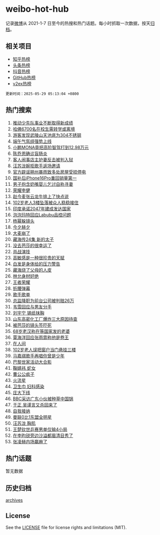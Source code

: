 # weibo-hot-hub

记录[微博](https://www.weibo.com)从 2021-1-7 日至今的热搜和热门话题。每小时抓取一次数据，按天[归档](archives)。

## 相关项目

- [知乎热榜](https://github.com/lonnyzhang423/zhihu-hot-hub)
- [头条热榜](https://github.com/lonnyzhang423/toutiao-hot-hub)
- [抖音热榜](https://github.com/lonnyzhang423/douyin-hot-hub)
- [GitHub热榜](https://github.com/lonnyzhang423/github-hot-hub)
- [v2ex热榜](https://github.com/lonnyzhang423/v2ex-hot-hub)


`更新时间：2025-05-29 05:13:04 +0800`

## 热门搜索

1. [推动少先队事业不断取得新成绩](https://m.weibo.cn/search?containerid=100103type%3D1%26t%3D10%26q%3D%23%E6%8E%A8%E5%8A%A8%E5%B0%91%E5%85%88%E9%98%9F%E4%BA%8B%E4%B8%9A%E4%B8%8D%E6%96%AD%E5%8F%96%E5%BE%97%E6%96%B0%E6%88%90%E7%BB%A9%23&stream_entry_id=51&isnewpage=1&extparam=seat%3D1%26filter_type%3Drealtimehot%26stream_entry_id%3D51%26c_type%3D51%26q%3D%2523%25E6%258E%25A8%25E5%258A%25A8%25E5%25B0%2591%25E5%2585%2588%25E9%2598%259F%25E4%25BA%258B%25E4%25B8%259A%25E4%25B8%258D%25E6%2596%25AD%25E5%258F%2596%25E5%25BE%2597%25E6%2596%25B0%25E6%2588%2590%25E7%25BB%25A9%2523%26pos%3D0%26dgr%3D0%26cate%3D10103%26display_time%3D1748466783%26pre_seqid%3D17484667830480418465533)
1. [哈佛6700名在校生需转学或离境](https://m.weibo.cn/search?containerid=100103type%3D1%26t%3D10%26q%3D%23%E5%93%88%E4%BD%9B6700%E5%90%8D%E5%9C%A8%E6%A0%A1%E7%94%9F%E9%9C%80%E8%BD%AC%E5%AD%A6%E6%88%96%E7%A6%BB%E5%A2%83%23&stream_entry_id=31&isnewpage=1&extparam=seat%3D1%26flag%3D2%26band_rank%3D1%26stream_entry_id%3D31%26lcate%3D5001%26filter_type%3Drealtimehot%26cate%3D5001%26c_type%3D31%26q%3D%2523%25E5%2593%2588%25E4%25BD%259B6700%25E5%2590%258D%25E5%259C%25A8%25E6%25A0%25A1%25E7%2594%259F%25E9%259C%2580%25E8%25BD%25AC%25E5%25AD%25A6%25E6%2588%2596%25E7%25A6%25BB%25E5%25A2%2583%2523%26pos%3D0%26dgr%3D0%26realpos%3D1%26display_time%3D1748466783%26pre_seqid%3D17484667830480418465533)
1. [游客发现武陵山天池底为304不锈钢](https://m.weibo.cn/search?containerid=100103type%3D1%26t%3D10%26q%3D%23%E6%B8%B8%E5%AE%A2%E5%8F%91%E7%8E%B0%E6%AD%A6%E9%99%B5%E5%B1%B1%E5%A4%A9%E6%B1%A0%E5%BA%95%E4%B8%BA304%E4%B8%8D%E9%94%88%E9%92%A2%23&stream_entry_id=31&isnewpage=1&extparam=seat%3D1%26flag%3D2%26band_rank%3D2%26stream_entry_id%3D31%26lcate%3D5001%26filter_type%3Drealtimehot%26cate%3D5001%26c_type%3D31%26q%3D%2523%25E6%25B8%25B8%25E5%25AE%25A2%25E5%258F%2591%25E7%258E%25B0%25E6%25AD%25A6%25E9%2599%25B5%25E5%25B1%25B1%25E5%25A4%25A9%25E6%25B1%25A0%25E5%25BA%2595%25E4%25B8%25BA304%25E4%25B8%258D%25E9%2594%2588%25E9%2592%25A2%2523%26pos%3D1%26dgr%3D0%26realpos%3D2%26display_time%3D1748466783%26pre_seqid%3D17484667830480418465533)
1. [端午气氛组强势上线](https://m.weibo.cn/search?containerid=100103type%3D1%26t%3D10%26q%3D%23%E7%AB%AF%E5%8D%88%E6%B0%94%E6%B0%9B%E7%BB%84%E5%BC%BA%E5%8A%BF%E4%B8%8A%E7%BA%BF%23&stream_entry_id=31&isnewpage=1&extparam=seat%3D1%26flag%3D0%26band_rank%3D3%26stream_entry_id%3D31%26lcate%3D5001%26filter_type%3Drealtimehot%26cate%3D5001%26c_type%3D31%26q%3D%2523%25E7%25AB%25AF%25E5%258D%2588%25E6%25B0%2594%25E6%25B0%259B%25E7%25BB%2584%25E5%25BC%25BA%25E5%258A%25BF%25E4%25B8%258A%25E7%25BA%25BF%2523%26pos%3D2%26dgr%3D0%26realpos%3D3%26display_time%3D1748466783%26pre_seqid%3D17484667830480418465533)
1. [小鹏MONA竟把高阶智驾打到12.98万元](https://m.weibo.cn/search?containerid=100103type%3D1%26t%3D10%26q%3D%23%E5%B0%8F%E9%B9%8FMONA%E7%AB%9F%E6%8A%8A%E9%AB%98%E9%98%B6%E6%99%BA%E9%A9%BE%E6%89%93%E5%88%B012.98%E4%B8%87%E5%85%83%23&stream_entry_id=31&isnewpage=1&extparam=seat%3D1%26topic_ad%3D1%26band_rank%3D4%26is_ad_pos%3D1%26stream_entry_id%3D31%26lcate%3D5001%26filter_type%3Drealtimehot%26cate%3D5001%26c_type%3D31%26q%3D%2523%25E5%25B0%258F%25E9%25B9%258FMONA%25E7%25AB%259F%25E6%258A%258A%25E9%25AB%2598%25E9%2598%25B6%25E6%2599%25BA%25E9%25A9%25BE%25E6%2589%2593%25E5%2588%25B012.98%25E4%25B8%2587%25E5%2585%2583%2523%26pos%3D3%26dgr%3D0%26adid%3D288110%26display_time%3D1748466783%26pre_seqid%3D17484667830480418465533)
1. [陈乔恩确诊盲肠炎](https://m.weibo.cn/search?containerid=100103type%3D1%26t%3D10%26q%3D%23%E9%99%88%E4%B9%94%E6%81%A9%E7%A1%AE%E8%AF%8A%E7%9B%B2%E8%82%A0%E7%82%8E%23&stream_entry_id=31&isnewpage=1&extparam=seat%3D1%26flag%3D2%26band_rank%3D4%26stream_entry_id%3D31%26lcate%3D5001%26filter_type%3Drealtimehot%26cate%3D5001%26c_type%3D31%26q%3D%2523%25E9%2599%2588%25E4%25B9%2594%25E6%2581%25A9%25E7%25A1%25AE%25E8%25AF%258A%25E7%259B%25B2%25E8%2582%25A0%25E7%2582%258E%2523%26pos%3D4%26dgr%3D0%26realpos%3D4%26display_time%3D1748466783%26pre_seqid%3D17484667830480418465533)
1. [客人闹事店主护妻反击被判入狱](https://m.weibo.cn/search?containerid=100103type%3D1%26t%3D10%26q%3D%23%E5%AE%A2%E4%BA%BA%E9%97%B9%E4%BA%8B%E5%BA%97%E4%B8%BB%E6%8A%A4%E5%A6%BB%E5%8F%8D%E5%87%BB%E8%A2%AB%E5%88%A4%E5%85%A5%E7%8B%B1%23&stream_entry_id=31&isnewpage=1&extparam=seat%3D1%26flag%3D0%26band_rank%3D5%26stream_entry_id%3D31%26lcate%3D5001%26filter_type%3Drealtimehot%26cate%3D5001%26c_type%3D31%26q%3D%2523%25E5%25AE%25A2%25E4%25BA%25BA%25E9%2597%25B9%25E4%25BA%258B%25E5%25BA%2597%25E4%25B8%25BB%25E6%258A%25A4%25E5%25A6%25BB%25E5%258F%258D%25E5%2587%25BB%25E8%25A2%25AB%25E5%2588%25A4%25E5%2585%25A5%25E7%258B%25B1%2523%26pos%3D5%26dgr%3D0%26realpos%3D5%26display_time%3D1748466783%26pre_seqid%3D17484667830480418465533)
1. [汪苏泷婉拒歌手返场邀请](https://m.weibo.cn/search?containerid=100103type%3D1%26t%3D10%26q%3D%23%E6%B1%AA%E8%8B%8F%E6%B3%B7%E5%A9%89%E6%8B%92%E6%AD%8C%E6%89%8B%E8%BF%94%E5%9C%BA%E9%82%80%E8%AF%B7%23&stream_entry_id=31&isnewpage=1&extparam=seat%3D1%26flag%3D2%26band_rank%3D6%26stream_entry_id%3D31%26lcate%3D5001%26filter_type%3Drealtimehot%26cate%3D5001%26c_type%3D31%26q%3D%2523%25E6%25B1%25AA%25E8%258B%258F%25E6%25B3%25B7%25E5%25A9%2589%25E6%258B%2592%25E6%25AD%258C%25E6%2589%258B%25E8%25BF%2594%25E5%259C%25BA%25E9%2582%2580%25E8%25AF%25B7%2523%26pos%3D6%26dgr%3D0%26realpos%3D6%26display_time%3D1748466783%26pre_seqid%3D17484667830480418465533)
1. [官方辟谣朔州暴雨致多处房屋受损停电](https://m.weibo.cn/search?containerid=100103type%3D1%26t%3D10%26q%3D%23%E5%AE%98%E6%96%B9%E8%BE%9F%E8%B0%A3%E6%9C%94%E5%B7%9E%E6%9A%B4%E9%9B%A8%E8%87%B4%E5%A4%9A%E5%A4%84%E6%88%BF%E5%B1%8B%E5%8F%97%E6%8D%9F%E5%81%9C%E7%94%B5%23&stream_entry_id=31&isnewpage=1&extparam=seat%3D1%26band_rank%3D7%26is_ad_pos%3D1%26stream_entry_id%3D31%26lcate%3D5001%26filter_type%3Drealtimehot%26cate%3D5001%26c_type%3D31%26q%3D%2523%25E5%25AE%2598%25E6%2596%25B9%25E8%25BE%259F%25E8%25B0%25A3%25E6%259C%2594%25E5%25B7%259E%25E6%259A%25B4%25E9%259B%25A8%25E8%2587%25B4%25E5%25A4%259A%25E5%25A4%2584%25E6%2588%25BF%25E5%25B1%258B%25E5%258F%2597%25E6%258D%259F%25E5%2581%259C%25E7%2594%25B5%2523%26pos%3D7%26dgr%3D0%26adid%3D288087%26display_time%3D1748466783%26pre_seqid%3D17484667830480418465533)
1. [国补后iPhone16Pro重回销量第一](https://m.weibo.cn/search?containerid=100103type%3D1%26t%3D10%26q%3D%23%E5%9B%BD%E8%A1%A5%E5%90%8EiPhone16Pro%E9%87%8D%E5%9B%9E%E9%94%80%E9%87%8F%E7%AC%AC%E4%B8%80%23&stream_entry_id=31&isnewpage=1&extparam=seat%3D1%26flag%3D2%26band_rank%3D7%26stream_entry_id%3D31%26lcate%3D5001%26filter_type%3Drealtimehot%26cate%3D5001%26c_type%3D31%26q%3D%2523%25E5%259B%25BD%25E8%25A1%25A5%25E5%2590%258EiPhone16Pro%25E9%2587%258D%25E5%259B%259E%25E9%2594%2580%25E9%2587%258F%25E7%25AC%25AC%25E4%25B8%2580%2523%26pos%3D8%26dgr%3D0%26realpos%3D7%26display_time%3D1748466783%26pre_seqid%3D17484667830480418465533)
1. [男子抱含奶嘴婴儿乞讨自称寻妻](https://m.weibo.cn/search?containerid=100103type%3D1%26t%3D10%26q%3D%23%E7%94%B7%E5%AD%90%E6%8A%B1%E5%90%AB%E5%A5%B6%E5%98%B4%E5%A9%B4%E5%84%BF%E4%B9%9E%E8%AE%A8%E8%87%AA%E7%A7%B0%E5%AF%BB%E5%A6%BB%23&stream_entry_id=31&isnewpage=1&extparam=seat%3D1%26flag%3D0%26band_rank%3D8%26stream_entry_id%3D31%26lcate%3D5001%26filter_type%3Drealtimehot%26cate%3D5001%26c_type%3D31%26q%3D%2523%25E7%2594%25B7%25E5%25AD%2590%25E6%258A%25B1%25E5%2590%25AB%25E5%25A5%25B6%25E5%2598%25B4%25E5%25A9%25B4%25E5%2584%25BF%25E4%25B9%259E%25E8%25AE%25A8%25E8%2587%25AA%25E7%25A7%25B0%25E5%25AF%25BB%25E5%25A6%25BB%2523%26pos%3D9%26dgr%3D0%26realpos%3D8%26display_time%3D1748466783%26pre_seqid%3D17484667830480418465533)
1. [荣耀李健](https://m.weibo.cn/search?containerid=100103type%3D1%26t%3D10%26q%3D%E8%8D%A3%E8%80%80%E6%9D%8E%E5%81%A5&stream_entry_id=31&isnewpage=1&extparam=seat%3D1%26flag%3D0%26band_rank%3D9%26stream_entry_id%3D31%26lcate%3D5001%26filter_type%3Drealtimehot%26cate%3D5001%26c_type%3D31%26q%3D%25E8%258D%25A3%25E8%2580%2580%25E6%259D%258E%25E5%2581%25A5%26pos%3D10%26dgr%3D0%26realpos%3D9%26display_time%3D1748466783%26pre_seqid%3D17484667830480418465533)
1. [赵今麦张云龙牛排上了快点说](https://m.weibo.cn/search?containerid=100103type%3D1%26t%3D10%26q%3D%23%E8%B5%B5%E4%BB%8A%E9%BA%A6%E5%BC%A0%E4%BA%91%E9%BE%99%E7%89%9B%E6%8E%92%E4%B8%8A%E4%BA%86%E5%BF%AB%E7%82%B9%E8%AF%B4%23&stream_entry_id=31&isnewpage=1&extparam=seat%3D1%26flag%3D2%26band_rank%3D10%26stream_entry_id%3D31%26lcate%3D5001%26filter_type%3Drealtimehot%26cate%3D5001%26c_type%3D31%26q%3D%2523%25E8%25B5%25B5%25E4%25BB%258A%25E9%25BA%25A6%25E5%25BC%25A0%25E4%25BA%2591%25E9%25BE%2599%25E7%2589%259B%25E6%258E%2592%25E4%25B8%258A%25E4%25BA%2586%25E5%25BF%25AB%25E7%2582%25B9%25E8%25AF%25B4%2523%26pos%3D11%26dgr%3D0%26realpos%3D10%26display_time%3D1748466783%26pre_seqid%3D17484667830480418465533)
1. [102岁老人3楼坠落被众人稳稳接住](https://m.weibo.cn/search?containerid=100103type%3D1%26t%3D10%26q%3D%23102%E5%B2%81%E8%80%81%E4%BA%BA3%E6%A5%BC%E5%9D%A0%E8%90%BD%E8%A2%AB%E4%BC%97%E4%BA%BA%E7%A8%B3%E7%A8%B3%E6%8E%A5%E4%BD%8F%23&stream_entry_id=31&isnewpage=1&extparam=seat%3D1%26flag%3D32768%26band_rank%3D11%26stream_entry_id%3D31%26lcate%3D5001%26filter_type%3Drealtimehot%26cate%3D5001%26c_type%3D31%26q%3D%2523102%25E5%25B2%2581%25E8%2580%2581%25E4%25BA%25BA3%25E6%25A5%25BC%25E5%259D%25A0%25E8%2590%25BD%25E8%25A2%25AB%25E4%25BC%2597%25E4%25BA%25BA%25E7%25A8%25B3%25E7%25A8%25B3%25E6%258E%25A5%25E4%25BD%258F%2523%26pos%3D12%26dgr%3D0%26realpos%3D11%26display_time%3D1748466783%26pre_seqid%3D17484667830480418465533)
1. [印度承诺2047年建成发达国家](https://m.weibo.cn/search?containerid=100103type%3D1%26t%3D10%26q%3D%23%E5%8D%B0%E5%BA%A6%E6%89%BF%E8%AF%BA2047%E5%B9%B4%E5%BB%BA%E6%88%90%E5%8F%91%E8%BE%BE%E5%9B%BD%E5%AE%B6%23&stream_entry_id=31&isnewpage=1&extparam=seat%3D1%26flag%3D0%26band_rank%3D12%26stream_entry_id%3D31%26lcate%3D5001%26filter_type%3Drealtimehot%26cate%3D5001%26c_type%3D31%26q%3D%2523%25E5%258D%25B0%25E5%25BA%25A6%25E6%2589%25BF%25E8%25AF%25BA2047%25E5%25B9%25B4%25E5%25BB%25BA%25E6%2588%2590%25E5%258F%2591%25E8%25BE%25BE%25E5%259B%25BD%25E5%25AE%25B6%2523%26pos%3D13%26dgr%3D0%26realpos%3D12%26display_time%3D1748466783%26pre_seqid%3D17484667830480418465533)
1. [泡泡玛特回应Labubu品控问题](https://m.weibo.cn/search?containerid=100103type%3D1%26t%3D10%26q%3D%23%E6%B3%A1%E6%B3%A1%E7%8E%9B%E7%89%B9%E5%9B%9E%E5%BA%94Labubu%E5%93%81%E6%8E%A7%E9%97%AE%E9%A2%98%23&stream_entry_id=31&isnewpage=1&extparam=seat%3D1%26flag%3D0%26band_rank%3D13%26stream_entry_id%3D31%26lcate%3D5001%26filter_type%3Drealtimehot%26cate%3D5001%26c_type%3D31%26q%3D%2523%25E6%25B3%25A1%25E6%25B3%25A1%25E7%258E%259B%25E7%2589%25B9%25E5%259B%259E%25E5%25BA%2594Labubu%25E5%2593%2581%25E6%258E%25A7%25E9%2597%25AE%25E9%25A2%2598%2523%26pos%3D14%26dgr%3D0%26realpos%3D13%26display_time%3D1748466783%26pre_seqid%3D17484667830480418465533)
1. [杨幂躲镜头](https://m.weibo.cn/search?containerid=100103type%3D1%26t%3D10%26q%3D%23%E6%9D%A8%E5%B9%82%E8%BA%B2%E9%95%9C%E5%A4%B4%23&stream_entry_id=31&isnewpage=1&extparam=seat%3D1%26flag%3D0%26band_rank%3D14%26stream_entry_id%3D31%26lcate%3D5001%26filter_type%3Drealtimehot%26cate%3D5001%26c_type%3D31%26q%3D%2523%25E6%259D%25A8%25E5%25B9%2582%25E8%25BA%25B2%25E9%2595%259C%25E5%25A4%25B4%2523%26pos%3D15%26dgr%3D0%26realpos%3D14%26display_time%3D1748466783%26pre_seqid%3D17484667830480418465533)
1. [今夕赫夕](https://m.weibo.cn/search?containerid=100103type%3D1%26t%3D10%26q%3D%E4%BB%8A%E5%A4%95%E8%B5%AB%E5%A4%95&stream_entry_id=31&isnewpage=1&extparam=seat%3D1%26flag%3D0%26band_rank%3D15%26stream_entry_id%3D31%26lcate%3D5001%26filter_type%3Drealtimehot%26cate%3D5001%26c_type%3D31%26q%3D%25E4%25BB%258A%25E5%25A4%2595%25E8%25B5%25AB%25E5%25A4%2595%26pos%3D16%26dgr%3D0%26realpos%3D15%26display_time%3D1748466783%26pre_seqid%3D17484667830480418465533)
1. [大麦崩了](https://m.weibo.cn/search?containerid=100103type%3D1%26t%3D10%26q%3D%E5%A4%A7%E9%BA%A6%E5%B4%A9%E4%BA%86&stream_entry_id=31&isnewpage=1&extparam=seat%3D1%26flag%3D2%26band_rank%3D16%26stream_entry_id%3D31%26lcate%3D5001%26filter_type%3Drealtimehot%26cate%3D5001%26c_type%3D31%26q%3D%25E5%25A4%25A7%25E9%25BA%25A6%25E5%25B4%25A9%25E4%25BA%2586%26pos%3D17%26dgr%3D0%26realpos%3D16%26display_time%3D1748466783%26pre_seqid%3D17484667830480418465533)
1. [藏海传24集 新的太子](https://m.weibo.cn/search?containerid=100103type%3D1%26t%3D10%26q%3D%E8%97%8F%E6%B5%B7%E4%BC%A024%E9%9B%86+%E6%96%B0%E7%9A%84%E5%A4%AA%E5%AD%90&stream_entry_id=31&isnewpage=1&extparam=seat%3D1%26flag%3D0%26band_rank%3D17%26stream_entry_id%3D31%26lcate%3D5001%26filter_type%3Drealtimehot%26cate%3D5001%26c_type%3D31%26q%3D%25E8%2597%258F%25E6%25B5%25B7%25E4%25BC%25A024%25E9%259B%2586%2520%25E6%2596%25B0%25E7%259A%2584%25E5%25A4%25AA%25E5%25AD%2590%26pos%3D18%26dgr%3D0%26realpos%3D17%26display_time%3D1748466783%26pre_seqid%3D17484667830480418465533)
1. [没去芭莎的很幸运了](https://m.weibo.cn/search?containerid=100103type%3D1%26t%3D10%26q%3D%E6%B2%A1%E5%8E%BB%E8%8A%AD%E8%8E%8E%E7%9A%84%E5%BE%88%E5%B9%B8%E8%BF%90%E4%BA%86&stream_entry_id=31&isnewpage=1&extparam=seat%3D1%26flag%3D0%26band_rank%3D18%26stream_entry_id%3D31%26lcate%3D5001%26filter_type%3Drealtimehot%26cate%3D5001%26c_type%3D31%26q%3D%25E6%25B2%25A1%25E5%258E%25BB%25E8%258A%25AD%25E8%258E%258E%25E7%259A%2584%25E5%25BE%2588%25E5%25B9%25B8%25E8%25BF%2590%25E4%25BA%2586%26pos%3D19%26dgr%3D0%26realpos%3D18%26display_time%3D1748466783%26pre_seqid%3D17484667830480418465533)
1. [肖战演技](https://m.weibo.cn/search?containerid=100103type%3D1%26t%3D10%26q%3D%E8%82%96%E6%88%98%E6%BC%94%E6%8A%80&stream_entry_id=31&isnewpage=1&extparam=seat%3D1%26flag%3D0%26band_rank%3D19%26stream_entry_id%3D31%26lcate%3D5001%26filter_type%3Drealtimehot%26cate%3D5001%26c_type%3D31%26q%3D%25E8%2582%2596%25E6%2588%2598%25E6%25BC%2594%25E6%258A%2580%26pos%3D20%26dgr%3D0%26realpos%3D19%26display_time%3D1748466783%26pre_seqid%3D17484667830480418465533)
1. [高敏感是一种很珍贵的天赋](https://m.weibo.cn/search?containerid=100103type%3D1%26t%3D10%26q%3D%23%E9%AB%98%E6%95%8F%E6%84%9F%E6%98%AF%E4%B8%80%E7%A7%8D%E5%BE%88%E7%8F%8D%E8%B4%B5%E7%9A%84%E5%A4%A9%E8%B5%8B%23&stream_entry_id=31&isnewpage=1&extparam=seat%3D1%26flag%3D0%26band_rank%3D20%26stream_entry_id%3D31%26lcate%3D5001%26filter_type%3Drealtimehot%26cate%3D5001%26c_type%3D31%26q%3D%2523%25E9%25AB%2598%25E6%2595%258F%25E6%2584%259F%25E6%2598%25AF%25E4%25B8%2580%25E7%25A7%258D%25E5%25BE%2588%25E7%258F%258D%25E8%25B4%25B5%25E7%259A%2584%25E5%25A4%25A9%25E8%25B5%258B%2523%26pos%3D21%26dgr%3D0%26realpos%3D20%26display_time%3D1748466783%26pre_seqid%3D17484667830480418465533)
1. [白发是身体给的压力警告](https://m.weibo.cn/search?containerid=100103type%3D1%26t%3D10%26q%3D%23%E7%99%BD%E5%8F%91%E6%98%AF%E8%BA%AB%E4%BD%93%E7%BB%99%E7%9A%84%E5%8E%8B%E5%8A%9B%E8%AD%A6%E5%91%8A%23&stream_entry_id=31&isnewpage=1&extparam=seat%3D1%26flag%3D0%26band_rank%3D21%26stream_entry_id%3D31%26lcate%3D5001%26filter_type%3Drealtimehot%26cate%3D5001%26c_type%3D31%26q%3D%2523%25E7%2599%25BD%25E5%258F%2591%25E6%2598%25AF%25E8%25BA%25AB%25E4%25BD%2593%25E7%25BB%2599%25E7%259A%2584%25E5%258E%258B%25E5%258A%259B%25E8%25AD%25A6%25E5%2591%258A%2523%26pos%3D22%26dgr%3D0%26realpos%3D21%26display_time%3D1748466783%26pre_seqid%3D17484667830480418465533)
1. [藏海烧了父母的人皮](https://m.weibo.cn/search?containerid=100103type%3D1%26t%3D10%26q%3D%23%E8%97%8F%E6%B5%B7%E7%83%A7%E4%BA%86%E7%88%B6%E6%AF%8D%E7%9A%84%E4%BA%BA%E7%9A%AE%23&stream_entry_id=31&isnewpage=1&extparam=seat%3D1%26flag%3D0%26band_rank%3D22%26stream_entry_id%3D31%26lcate%3D5001%26filter_type%3Drealtimehot%26cate%3D5001%26c_type%3D31%26q%3D%2523%25E8%2597%258F%25E6%25B5%25B7%25E7%2583%25A7%25E4%25BA%2586%25E7%2588%25B6%25E6%25AF%258D%25E7%259A%2584%25E4%25BA%25BA%25E7%259A%25AE%2523%26pos%3D23%26dgr%3D0%26realpos%3D22%26display_time%3D1748466783%26pre_seqid%3D17484667830480418465533)
1. [林允身材好绝](https://m.weibo.cn/search?containerid=100103type%3D1%26t%3D10%26q%3D%23%E6%9E%97%E5%85%81%E8%BA%AB%E6%9D%90%E5%A5%BD%E7%BB%9D%23&stream_entry_id=31&isnewpage=1&extparam=seat%3D1%26flag%3D0%26band_rank%3D23%26stream_entry_id%3D31%26lcate%3D5001%26filter_type%3Drealtimehot%26cate%3D5001%26c_type%3D31%26q%3D%2523%25E6%259E%2597%25E5%2585%2581%25E8%25BA%25AB%25E6%259D%2590%25E5%25A5%25BD%25E7%25BB%259D%2523%26pos%3D24%26dgr%3D0%26realpos%3D23%26display_time%3D1748466783%26pre_seqid%3D17484667830480418465533)
1. [王者荣耀](https://m.weibo.cn/search?containerid=100103type%3D1%26t%3D10%26q%3D%E7%8E%8B%E8%80%85%E8%8D%A3%E8%80%80&stream_entry_id=31&isnewpage=1&extparam=seat%3D1%26flag%3D0%26band_rank%3D24%26stream_entry_id%3D31%26lcate%3D5001%26filter_type%3Drealtimehot%26cate%3D5001%26c_type%3D31%26q%3D%25E7%258E%258B%25E8%2580%2585%25E8%258D%25A3%25E8%2580%2580%26pos%3D25%26dgr%3D0%26realpos%3D24%26display_time%3D1748466783%26pre_seqid%3D17484667830480418465533)
1. [折腰弹幕](https://m.weibo.cn/search?containerid=100103type%3D1%26t%3D10%26q%3D%E6%8A%98%E8%85%B0%E5%BC%B9%E5%B9%95&stream_entry_id=31&isnewpage=1&extparam=seat%3D1%26flag%3D0%26band_rank%3D25%26stream_entry_id%3D31%26lcate%3D5001%26filter_type%3Drealtimehot%26cate%3D5001%26c_type%3D31%26q%3D%25E6%258A%2598%25E8%2585%25B0%25E5%25BC%25B9%25E5%25B9%2595%26pos%3D26%26dgr%3D0%26realpos%3D25%26display_time%3D1748466783%26pre_seqid%3D17484667830480418465533)
1. [歌手歌单](https://m.weibo.cn/search?containerid=100103type%3D1%26t%3D10%26q%3D%E6%AD%8C%E6%89%8B%E6%AD%8C%E5%8D%95&stream_entry_id=31&isnewpage=1&extparam=seat%3D1%26flag%3D0%26band_rank%3D26%26stream_entry_id%3D31%26lcate%3D5001%26filter_type%3Drealtimehot%26cate%3D5001%26c_type%3D31%26q%3D%25E6%25AD%258C%25E6%2589%258B%25E6%25AD%258C%25E5%258D%2595%26pos%3D27%26dgr%3D0%26realpos%3D26%26display_time%3D1748466783%26pre_seqid%3D17484667830480418465533)
1. [总监降职为前台公司被判赔26万](https://m.weibo.cn/search?containerid=100103type%3D1%26t%3D10%26q%3D%23%E6%80%BB%E7%9B%91%E9%99%8D%E8%81%8C%E4%B8%BA%E5%89%8D%E5%8F%B0%E5%85%AC%E5%8F%B8%E8%A2%AB%E5%88%A4%E8%B5%9426%E4%B8%87%23&stream_entry_id=31&isnewpage=1&extparam=seat%3D1%26flag%3D0%26band_rank%3D27%26stream_entry_id%3D31%26lcate%3D5001%26filter_type%3Drealtimehot%26cate%3D5001%26c_type%3D31%26q%3D%2523%25E6%2580%25BB%25E7%259B%2591%25E9%2599%258D%25E8%2581%258C%25E4%25B8%25BA%25E5%2589%258D%25E5%258F%25B0%25E5%2585%25AC%25E5%258F%25B8%25E8%25A2%25AB%25E5%2588%25A4%25E8%25B5%259426%25E4%25B8%2587%2523%26pos%3D28%26dgr%3D0%26realpos%3D27%26display_time%3D1748466783%26pre_seqid%3D17484667830480418465533)
1. [韦雪回应与男友分手](https://m.weibo.cn/search?containerid=100103type%3D1%26t%3D10%26q%3D%23%E9%9F%A6%E9%9B%AA%E5%9B%9E%E5%BA%94%E4%B8%8E%E7%94%B7%E5%8F%8B%E5%88%86%E6%89%8B%23&stream_entry_id=31&isnewpage=1&extparam=seat%3D1%26flag%3D0%26band_rank%3D28%26stream_entry_id%3D31%26lcate%3D5001%26filter_type%3Drealtimehot%26cate%3D5001%26c_type%3D31%26q%3D%2523%25E9%259F%25A6%25E9%259B%25AA%25E5%259B%259E%25E5%25BA%2594%25E4%25B8%258E%25E7%2594%25B7%25E5%258F%258B%25E5%2588%2586%25E6%2589%258B%2523%26pos%3D29%26dgr%3D0%26realpos%3D28%26display_time%3D1748466783%26pre_seqid%3D17484667830480418465533)
1. [刘宇宁 锡纸抹胸](https://m.weibo.cn/search?containerid=100103type%3D1%26t%3D10%26q%3D%E5%88%98%E5%AE%87%E5%AE%81+%E9%94%A1%E7%BA%B8%E6%8A%B9%E8%83%B8&stream_entry_id=31&isnewpage=1&extparam=seat%3D1%26flag%3D0%26band_rank%3D29%26stream_entry_id%3D31%26lcate%3D5001%26filter_type%3Drealtimehot%26cate%3D5001%26c_type%3D31%26q%3D%25E5%2588%2598%25E5%25AE%2587%25E5%25AE%2581%2520%25E9%2594%25A1%25E7%25BA%25B8%25E6%258A%25B9%25E8%2583%25B8%26pos%3D30%26dgr%3D0%26realpos%3D29%26display_time%3D1748466783%26pre_seqid%3D17484667830480418465533)
1. [山东高密化工厂爆炸三大原因待查](https://m.weibo.cn/search?containerid=100103type%3D1%26t%3D10%26q%3D%23%E5%B1%B1%E4%B8%9C%E9%AB%98%E5%AF%86%E5%8C%96%E5%B7%A5%E5%8E%82%E7%88%86%E7%82%B8%E4%B8%89%E5%A4%A7%E5%8E%9F%E5%9B%A0%E5%BE%85%E6%9F%A5%23&stream_entry_id=31&isnewpage=1&extparam=seat%3D1%26flag%3D1%26band_rank%3D30%26stream_entry_id%3D31%26lcate%3D5001%26filter_type%3Drealtimehot%26cate%3D5001%26c_type%3D31%26q%3D%2523%25E5%25B1%25B1%25E4%25B8%259C%25E9%25AB%2598%25E5%25AF%2586%25E5%258C%2596%25E5%25B7%25A5%25E5%258E%2582%25E7%2588%2586%25E7%2582%25B8%25E4%25B8%2589%25E5%25A4%25A7%25E5%258E%259F%25E5%259B%25A0%25E5%25BE%2585%25E6%259F%25A5%2523%26pos%3D31%26dgr%3D0%26realpos%3D30%26display_time%3D1748466783%26pre_seqid%3D17484667830480418465533)
1. [被芭莎的镜头签吓死](https://m.weibo.cn/search?containerid=100103type%3D1%26t%3D10%26q%3D%E8%A2%AB%E8%8A%AD%E8%8E%8E%E7%9A%84%E9%95%9C%E5%A4%B4%E7%AD%BE%E5%90%93%E6%AD%BB&stream_entry_id=31&isnewpage=1&extparam=seat%3D1%26flag%3D0%26band_rank%3D31%26stream_entry_id%3D31%26lcate%3D5001%26filter_type%3Drealtimehot%26cate%3D5001%26c_type%3D31%26q%3D%25E8%25A2%25AB%25E8%258A%25AD%25E8%258E%258E%25E7%259A%2584%25E9%2595%259C%25E5%25A4%25B4%25E7%25AD%25BE%25E5%2590%2593%25E6%25AD%25BB%26pos%3D32%26dgr%3D0%26realpos%3D31%26display_time%3D1748466783%26pre_seqid%3D17484667830480418465533)
1. [68岁老汉称在等国家发的老婆](https://m.weibo.cn/search?containerid=100103type%3D1%26t%3D10%26q%3D%2368%E5%B2%81%E8%80%81%E6%B1%89%E7%A7%B0%E5%9C%A8%E7%AD%89%E5%9B%BD%E5%AE%B6%E5%8F%91%E7%9A%84%E8%80%81%E5%A9%86%23&stream_entry_id=31&isnewpage=1&extparam=seat%3D1%26flag%3D0%26band_rank%3D32%26stream_entry_id%3D31%26lcate%3D5001%26filter_type%3Drealtimehot%26cate%3D5001%26c_type%3D31%26q%3D%252368%25E5%25B2%2581%25E8%2580%2581%25E6%25B1%2589%25E7%25A7%25B0%25E5%259C%25A8%25E7%25AD%2589%25E5%259B%25BD%25E5%25AE%25B6%25E5%258F%2591%25E7%259A%2584%25E8%2580%2581%25E5%25A9%2586%2523%26pos%3D33%26dgr%3D0%26realpos%3D32%26display_time%3D1748466783%26pre_seqid%3D17484667830480418465533)
1. [覃海洋回应张雨霏称他是卷王](https://m.weibo.cn/search?containerid=100103type%3D1%26t%3D10%26q%3D%23%E8%A6%83%E6%B5%B7%E6%B4%8B%E5%9B%9E%E5%BA%94%E5%BC%A0%E9%9B%A8%E9%9C%8F%E7%A7%B0%E4%BB%96%E6%98%AF%E5%8D%B7%E7%8E%8B%23&stream_entry_id=31&isnewpage=1&extparam=seat%3D1%26flag%3D1%26band_rank%3D33%26stream_entry_id%3D31%26lcate%3D5001%26filter_type%3Drealtimehot%26cate%3D5001%26c_type%3D31%26q%3D%2523%25E8%25A6%2583%25E6%25B5%25B7%25E6%25B4%258B%25E5%259B%259E%25E5%25BA%2594%25E5%25BC%25A0%25E9%259B%25A8%25E9%259C%258F%25E7%25A7%25B0%25E4%25BB%2596%25E6%2598%25AF%25E5%258D%25B7%25E7%258E%258B%2523%26pos%3D34%26dgr%3D0%26realpos%3D33%26display_time%3D1748466783%26pre_seqid%3D17484667830480418465533)
1. [在人间](https://m.weibo.cn/search?containerid=100103type%3D1%26t%3D10%26q%3D%E5%9C%A8%E4%BA%BA%E9%97%B4&stream_entry_id=31&isnewpage=1&extparam=seat%3D1%26flag%3D0%26band_rank%3D34%26stream_entry_id%3D31%26lcate%3D5001%26filter_type%3Drealtimehot%26cate%3D5001%26c_type%3D31%26q%3D%25E5%259C%25A8%25E4%25BA%25BA%25E9%2597%25B4%26pos%3D35%26dgr%3D0%26realpos%3D34%26display_time%3D1748466783%26pre_seqid%3D17484667830480418465533)
1. [102岁老人误把窗户当门悬挂三楼](https://m.weibo.cn/search?containerid=100103type%3D1%26t%3D10%26q%3D%23102%E5%B2%81%E8%80%81%E4%BA%BA%E8%AF%AF%E6%8A%8A%E7%AA%97%E6%88%B7%E5%BD%93%E9%97%A8%E6%82%AC%E6%8C%82%E4%B8%89%E6%A5%BC%23&stream_entry_id=31&isnewpage=1&extparam=seat%3D1%26flag%3D0%26band_rank%3D35%26stream_entry_id%3D31%26lcate%3D5001%26filter_type%3Drealtimehot%26cate%3D5001%26c_type%3D31%26q%3D%2523102%25E5%25B2%2581%25E8%2580%2581%25E4%25BA%25BA%25E8%25AF%25AF%25E6%258A%258A%25E7%25AA%2597%25E6%2588%25B7%25E5%25BD%2593%25E9%2597%25A8%25E6%2582%25AC%25E6%258C%2582%25E4%25B8%2589%25E6%25A5%25BC%2523%26pos%3D36%26dgr%3D0%26realpos%3D35%26display_time%3D1748466783%26pre_seqid%3D17484667830480418465533)
1. [马嘉祺歌手再唱你曾是少年](https://m.weibo.cn/search?containerid=100103type%3D1%26t%3D10%26q%3D%23%E9%A9%AC%E5%98%89%E7%A5%BA%E6%AD%8C%E6%89%8B%E5%86%8D%E5%94%B1%E4%BD%A0%E6%9B%BE%E6%98%AF%E5%B0%91%E5%B9%B4%23&stream_entry_id=31&isnewpage=1&extparam=seat%3D1%26flag%3D0%26band_rank%3D36%26stream_entry_id%3D31%26lcate%3D5001%26filter_type%3Drealtimehot%26cate%3D5001%26c_type%3D31%26q%3D%2523%25E9%25A9%25AC%25E5%2598%2589%25E7%25A5%25BA%25E6%25AD%258C%25E6%2589%258B%25E5%2586%258D%25E5%2594%25B1%25E4%25BD%25A0%25E6%259B%25BE%25E6%2598%25AF%25E5%25B0%2591%25E5%25B9%25B4%2523%26pos%3D37%26dgr%3D0%26realpos%3D36%26display_time%3D1748466783%26pre_seqid%3D17484667830480418465533)
1. [巴黎世家活动大合影](https://m.weibo.cn/search?containerid=100103type%3D1%26t%3D10%26q%3D%E5%B7%B4%E9%BB%8E%E4%B8%96%E5%AE%B6%E6%B4%BB%E5%8A%A8%E5%A4%A7%E5%90%88%E5%BD%B1&stream_entry_id=31&isnewpage=1&extparam=seat%3D1%26flag%3D0%26band_rank%3D37%26stream_entry_id%3D31%26lcate%3D5001%26filter_type%3Drealtimehot%26cate%3D5001%26c_type%3D31%26q%3D%25E5%25B7%25B4%25E9%25BB%258E%25E4%25B8%2596%25E5%25AE%25B6%25E6%25B4%25BB%25E5%258A%25A8%25E5%25A4%25A7%25E5%2590%2588%25E5%25BD%25B1%26pos%3D38%26dgr%3D0%26realpos%3D37%26display_time%3D1748466783%26pre_seqid%3D17484667830480418465533)
1. [鞠婧祎 蛇女](https://m.weibo.cn/search?containerid=100103type%3D1%26t%3D10%26q%3D%E9%9E%A0%E5%A9%A7%E7%A5%8E+%E8%9B%87%E5%A5%B3&stream_entry_id=31&isnewpage=1&extparam=seat%3D1%26flag%3D0%26band_rank%3D38%26stream_entry_id%3D31%26lcate%3D5001%26filter_type%3Drealtimehot%26cate%3D5001%26c_type%3D31%26q%3D%25E9%259E%25A0%25E5%25A9%25A7%25E7%25A5%258E%2520%25E8%259B%2587%25E5%25A5%25B3%26pos%3D39%26dgr%3D0%26realpos%3D38%26display_time%3D1748466783%26pre_seqid%3D17484667830480418465533)
1. [曹公公疯子](https://m.weibo.cn/search?containerid=100103type%3D1%26t%3D10%26q%3D%E6%9B%B9%E5%85%AC%E5%85%AC%E7%96%AF%E5%AD%90&stream_entry_id=31&isnewpage=1&extparam=seat%3D1%26flag%3D0%26band_rank%3D39%26stream_entry_id%3D31%26lcate%3D5001%26filter_type%3Drealtimehot%26cate%3D5001%26c_type%3D31%26q%3D%25E6%259B%25B9%25E5%2585%25AC%25E5%2585%25AC%25E7%2596%25AF%25E5%25AD%2590%26pos%3D40%26dgr%3D0%26realpos%3D39%26display_time%3D1748466783%26pre_seqid%3D17484667830480418465533)
1. [火流星](https://m.weibo.cn/search?containerid=100103type%3D1%26t%3D10%26q%3D%E7%81%AB%E6%B5%81%E6%98%9F&stream_entry_id=31&isnewpage=1&extparam=seat%3D1%26flag%3D0%26band_rank%3D40%26stream_entry_id%3D31%26lcate%3D5001%26filter_type%3Drealtimehot%26cate%3D5001%26c_type%3D31%26q%3D%25E7%2581%25AB%25E6%25B5%2581%25E6%2598%259F%26pos%3D41%26dgr%3D0%26realpos%3D40%26display_time%3D1748466783%26pre_seqid%3D17484667830480418465533)
1. [卫生巾 妇科感染](https://m.weibo.cn/search?containerid=100103type%3D1%26t%3D10%26q%3D%E5%8D%AB%E7%94%9F%E5%B7%BE+%E5%A6%87%E7%A7%91%E6%84%9F%E6%9F%93&stream_entry_id=31&isnewpage=1&extparam=seat%3D1%26flag%3D0%26band_rank%3D41%26stream_entry_id%3D31%26lcate%3D5001%26filter_type%3Drealtimehot%26cate%3D5001%26c_type%3D31%26q%3D%25E5%258D%25AB%25E7%2594%259F%25E5%25B7%25BE%2520%25E5%25A6%2587%25E7%25A7%2591%25E6%2584%259F%25E6%259F%2593%26pos%3D42%26dgr%3D0%26realpos%3D41%26display_time%3D1748466783%26pre_seqid%3D17484667830480418465533)
1. [庄大下线](https://m.weibo.cn/search?containerid=100103type%3D1%26t%3D10%26q%3D%23%E5%BA%84%E5%A4%A7%E4%B8%8B%E7%BA%BF%23&stream_entry_id=31&isnewpage=1&extparam=seat%3D1%26flag%3D0%26band_rank%3D42%26stream_entry_id%3D31%26lcate%3D5001%26filter_type%3Drealtimehot%26cate%3D5001%26c_type%3D31%26q%3D%2523%25E5%25BA%2584%25E5%25A4%25A7%25E4%25B8%258B%25E7%25BA%25BF%2523%26pos%3D43%26dgr%3D0%26realpos%3D42%26display_time%3D1748466783%26pre_seqid%3D17484667830480418465533)
1. [BBC采访广东小伙被种草中国锅](https://m.weibo.cn/search?containerid=100103type%3D1%26t%3D10%26q%3D%23BBC%E9%87%87%E8%AE%BF%E5%B9%BF%E4%B8%9C%E5%B0%8F%E4%BC%99%E8%A2%AB%E7%A7%8D%E8%8D%89%E4%B8%AD%E5%9B%BD%E9%94%85%23&stream_entry_id=31&isnewpage=1&extparam=seat%3D1%26flag%3D1%26band_rank%3D43%26stream_entry_id%3D31%26lcate%3D5001%26filter_type%3Drealtimehot%26cate%3D5001%26c_type%3D31%26q%3D%2523BBC%25E9%2587%2587%25E8%25AE%25BF%25E5%25B9%25BF%25E4%25B8%259C%25E5%25B0%258F%25E4%25BC%2599%25E8%25A2%25AB%25E7%25A7%258D%25E8%258D%2589%25E4%25B8%25AD%25E5%259B%25BD%25E9%2594%2585%2523%26pos%3D44%26dgr%3D0%26realpos%3D43%26display_time%3D1748466783%26pre_seqid%3D17484667830480418465533)
1. [于正 吴谨言又杀回来了](https://m.weibo.cn/search?containerid=100103type%3D1%26t%3D10%26q%3D%E4%BA%8E%E6%AD%A3+%E5%90%B4%E8%B0%A8%E8%A8%80%E5%8F%88%E6%9D%80%E5%9B%9E%E6%9D%A5%E4%BA%86&stream_entry_id=31&isnewpage=1&extparam=seat%3D1%26flag%3D0%26band_rank%3D44%26stream_entry_id%3D31%26lcate%3D5001%26filter_type%3Drealtimehot%26cate%3D5001%26c_type%3D31%26q%3D%25E4%25BA%258E%25E6%25AD%25A3%2520%25E5%2590%25B4%25E8%25B0%25A8%25E8%25A8%2580%25E5%258F%2588%25E6%259D%2580%25E5%259B%259E%25E6%259D%25A5%25E4%25BA%2586%26pos%3D45%26dgr%3D0%26realpos%3D44%26display_time%3D1748466783%26pre_seqid%3D17484667830480418465533)
1. [自我接纳](https://m.weibo.cn/search?containerid=100103type%3D1%26t%3D10%26q%3D%E8%87%AA%E6%88%91%E6%8E%A5%E7%BA%B3&stream_entry_id=31&isnewpage=1&extparam=seat%3D1%26flag%3D0%26band_rank%3D45%26stream_entry_id%3D31%26lcate%3D5001%26filter_type%3Drealtimehot%26cate%3D5001%26c_type%3D31%26q%3D%25E8%2587%25AA%25E6%2588%2591%25E6%258E%25A5%25E7%25BA%25B3%26pos%3D46%26dgr%3D0%26realpos%3D45%26display_time%3D1748466783%26pre_seqid%3D17484667830480418465533)
1. [曼联0比1东盟全明星](https://m.weibo.cn/search?containerid=100103type%3D1%26t%3D10%26q%3D%23%E6%9B%BC%E8%81%940%E6%AF%941%E4%B8%9C%E7%9B%9F%E5%85%A8%E6%98%8E%E6%98%9F%23&stream_entry_id=31&isnewpage=1&extparam=seat%3D1%26flag%3D0%26band_rank%3D46%26stream_entry_id%3D31%26lcate%3D5001%26filter_type%3Drealtimehot%26cate%3D5001%26c_type%3D31%26q%3D%2523%25E6%259B%25BC%25E8%2581%25940%25E6%25AF%25941%25E4%25B8%259C%25E7%259B%259F%25E5%2585%25A8%25E6%2598%258E%25E6%2598%259F%2523%26pos%3D47%26dgr%3D0%26realpos%3D46%26display_time%3D1748466783%26pre_seqid%3D17484667830480418465533)
1. [汪苏泷 胸肌](https://m.weibo.cn/search?containerid=100103type%3D1%26t%3D10%26q%3D%E6%B1%AA%E8%8B%8F%E6%B3%B7+%E8%83%B8%E8%82%8C&stream_entry_id=31&isnewpage=1&extparam=seat%3D1%26flag%3D0%26band_rank%3D47%26stream_entry_id%3D31%26lcate%3D5001%26filter_type%3Drealtimehot%26cate%3D5001%26c_type%3D31%26q%3D%25E6%25B1%25AA%25E8%258B%258F%25E6%25B3%25B7%2520%25E8%2583%25B8%25E8%2582%258C%26pos%3D48%26dgr%3D0%26realpos%3D47%26display_time%3D1748466783%26pre_seqid%3D17484667830480418465533)
1. [王楚钦世乒赛男单仅输4小局](https://m.weibo.cn/search?containerid=100103type%3D1%26t%3D10%26q%3D%23%E7%8E%8B%E6%A5%9A%E9%92%A6%E4%B8%96%E4%B9%92%E8%B5%9B%E7%94%B7%E5%8D%95%E4%BB%85%E8%BE%934%E5%B0%8F%E5%B1%80%23&stream_entry_id=31&isnewpage=1&extparam=seat%3D1%26flag%3D0%26band_rank%3D48%26stream_entry_id%3D31%26lcate%3D5001%26filter_type%3Drealtimehot%26cate%3D5001%26c_type%3D31%26q%3D%2523%25E7%258E%258B%25E6%25A5%259A%25E9%2592%25A6%25E4%25B8%2596%25E4%25B9%2592%25E8%25B5%259B%25E7%2594%25B7%25E5%258D%2595%25E4%25BB%2585%25E8%25BE%25934%25E5%25B0%258F%25E5%25B1%2580%2523%26pos%3D49%26dgr%3D0%26realpos%3D48%26display_time%3D1748466783%26pre_seqid%3D17484667830480418465533)
1. [在李昀锐旁边沙溢都眉清目秀了](https://m.weibo.cn/search?containerid=100103type%3D1%26t%3D10%26q%3D%E5%9C%A8%E6%9D%8E%E6%98%80%E9%94%90%E6%97%81%E8%BE%B9%E6%B2%99%E6%BA%A2%E9%83%BD%E7%9C%89%E6%B8%85%E7%9B%AE%E7%A7%80%E4%BA%86&stream_entry_id=31&isnewpage=1&extparam=seat%3D1%26flag%3D1%26band_rank%3D49%26stream_entry_id%3D31%26lcate%3D5001%26filter_type%3Drealtimehot%26cate%3D5001%26c_type%3D31%26q%3D%25E5%259C%25A8%25E6%259D%258E%25E6%2598%2580%25E9%2594%2590%25E6%2597%2581%25E8%25BE%25B9%25E6%25B2%2599%25E6%25BA%25A2%25E9%2583%25BD%25E7%259C%2589%25E6%25B8%2585%25E7%259B%25AE%25E7%25A7%2580%25E4%25BA%2586%26pos%3D50%26dgr%3D0%26realpos%3D49%26display_time%3D1748466783%26pre_seqid%3D17484667830480418465533)
1. [张凌赫内场赢麻了](https://m.weibo.cn/search?containerid=100103type%3D1%26t%3D10%26q%3D%E5%BC%A0%E5%87%8C%E8%B5%AB%E5%86%85%E5%9C%BA%E8%B5%A2%E9%BA%BB%E4%BA%86&stream_entry_id=31&isnewpage=1&extparam=seat%3D1%26flag%3D0%26band_rank%3D50%26stream_entry_id%3D31%26lcate%3D5001%26filter_type%3Drealtimehot%26cate%3D5001%26c_type%3D31%26q%3D%25E5%25BC%25A0%25E5%2587%258C%25E8%25B5%25AB%25E5%2586%2585%25E5%259C%25BA%25E8%25B5%25A2%25E9%25BA%25BB%25E4%25BA%2586%26pos%3D51%26dgr%3D0%26realpos%3D50%26display_time%3D1748466783%26pre_seqid%3D17484667830480418465533)

## 热门话题

暂无数据

## 历史归档

[archives](archives)

## License

See the [LICENSE](LICENSE) file for license rights and limitations (MIT).
